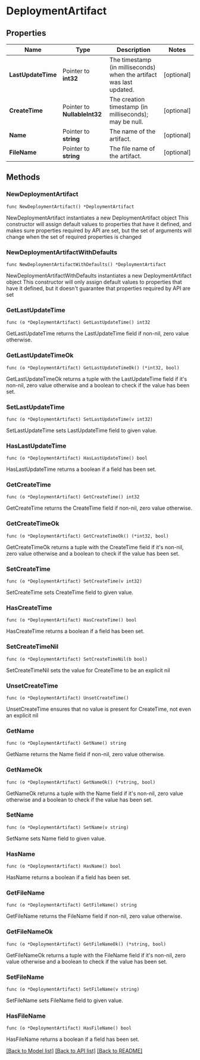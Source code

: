 # DeploymentArtifact

## Properties

Name | Type | Description | Notes
------------ | ------------- | ------------- | -------------
**LastUpdateTime** | Pointer to **int32** | The timestamp (in milliseconds) when the artifact was last updated. | [optional] 
**CreateTime** | Pointer to **NullableInt32** | The creation timestamp (in milliseconds); may be null. | [optional] 
**Name** | Pointer to **string** | The name of the artifact. | [optional] 
**FileName** | Pointer to **string** | The file name of the artifact. | [optional] 

## Methods

### NewDeploymentArtifact

`func NewDeploymentArtifact() *DeploymentArtifact`

NewDeploymentArtifact instantiates a new DeploymentArtifact object
This constructor will assign default values to properties that have it defined,
and makes sure properties required by API are set, but the set of arguments
will change when the set of required properties is changed

### NewDeploymentArtifactWithDefaults

`func NewDeploymentArtifactWithDefaults() *DeploymentArtifact`

NewDeploymentArtifactWithDefaults instantiates a new DeploymentArtifact object
This constructor will only assign default values to properties that have it defined,
but it doesn't guarantee that properties required by API are set

### GetLastUpdateTime

`func (o *DeploymentArtifact) GetLastUpdateTime() int32`

GetLastUpdateTime returns the LastUpdateTime field if non-nil, zero value otherwise.

### GetLastUpdateTimeOk

`func (o *DeploymentArtifact) GetLastUpdateTimeOk() (*int32, bool)`

GetLastUpdateTimeOk returns a tuple with the LastUpdateTime field if it's non-nil, zero value otherwise
and a boolean to check if the value has been set.

### SetLastUpdateTime

`func (o *DeploymentArtifact) SetLastUpdateTime(v int32)`

SetLastUpdateTime sets LastUpdateTime field to given value.

### HasLastUpdateTime

`func (o *DeploymentArtifact) HasLastUpdateTime() bool`

HasLastUpdateTime returns a boolean if a field has been set.

### GetCreateTime

`func (o *DeploymentArtifact) GetCreateTime() int32`

GetCreateTime returns the CreateTime field if non-nil, zero value otherwise.

### GetCreateTimeOk

`func (o *DeploymentArtifact) GetCreateTimeOk() (*int32, bool)`

GetCreateTimeOk returns a tuple with the CreateTime field if it's non-nil, zero value otherwise
and a boolean to check if the value has been set.

### SetCreateTime

`func (o *DeploymentArtifact) SetCreateTime(v int32)`

SetCreateTime sets CreateTime field to given value.

### HasCreateTime

`func (o *DeploymentArtifact) HasCreateTime() bool`

HasCreateTime returns a boolean if a field has been set.

### SetCreateTimeNil

`func (o *DeploymentArtifact) SetCreateTimeNil(b bool)`

 SetCreateTimeNil sets the value for CreateTime to be an explicit nil

### UnsetCreateTime
`func (o *DeploymentArtifact) UnsetCreateTime()`

UnsetCreateTime ensures that no value is present for CreateTime, not even an explicit nil
### GetName

`func (o *DeploymentArtifact) GetName() string`

GetName returns the Name field if non-nil, zero value otherwise.

### GetNameOk

`func (o *DeploymentArtifact) GetNameOk() (*string, bool)`

GetNameOk returns a tuple with the Name field if it's non-nil, zero value otherwise
and a boolean to check if the value has been set.

### SetName

`func (o *DeploymentArtifact) SetName(v string)`

SetName sets Name field to given value.

### HasName

`func (o *DeploymentArtifact) HasName() bool`

HasName returns a boolean if a field has been set.

### GetFileName

`func (o *DeploymentArtifact) GetFileName() string`

GetFileName returns the FileName field if non-nil, zero value otherwise.

### GetFileNameOk

`func (o *DeploymentArtifact) GetFileNameOk() (*string, bool)`

GetFileNameOk returns a tuple with the FileName field if it's non-nil, zero value otherwise
and a boolean to check if the value has been set.

### SetFileName

`func (o *DeploymentArtifact) SetFileName(v string)`

SetFileName sets FileName field to given value.

### HasFileName

`func (o *DeploymentArtifact) HasFileName() bool`

HasFileName returns a boolean if a field has been set.


[[Back to Model list]](../README.md#documentation-for-models) [[Back to API list]](../README.md#documentation-for-api-endpoints) [[Back to README]](../README.md)


